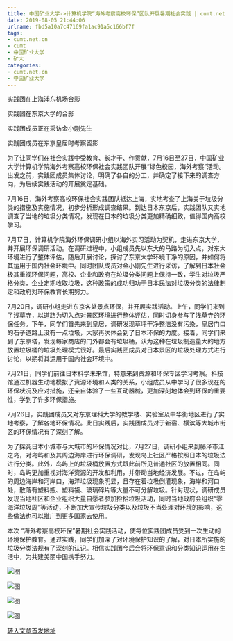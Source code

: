 ```yaml
---
title: 中国矿业大学->计算机学院“海外考察高校环保”团队开展暑期社会实践 | cumt.net.cn
date: 2019-08-05 21:44:06
urlname: fbd5a10a7c47169fa1ac91a5c166bf7f
tags: 
- cumt.net.cn
- cumt
- 中国矿业大学
- 矿大
categories:
- cumt.net.cn
- 中国矿业大学
---
```



实践团在上海浦东机场合影

实践团在东京大学的合影

实践团成员正在采访金小刚先生

实践团成员在东京皇居时考察留影

为了让同学们在社会实践中受教育、长才干、作贡献，7月16日至27日，中国矿业大学计算机学院海外考察高校环保社会实践团队开展“绿色校园，海外考察”活动。出发之前，实践团成员集体讨论，明确了各自的分工，并确定了接下来的调查方向，为后续实践活动的开展奠定基础。

7月16日，海外考察高校环保社会实践团队抵达上海，实地考查了上海关于垃圾分类的措施及实施情况，初步分析形成调查结果。到达日本东京后，实践团队又实地调查了当地的垃圾分类情况，发现在日本的垃圾分类更加精确细致，值得国内高校学习。

7月17日，计算机学院海外环保调研小组以海外实习活动为契机，走进东京大学，并开展环保调研活动。在调研过程中，小组成员先以东大的马路为切入点，对东大环境进行了整体评估，随后开展讨论，探讨了东京大学环境干净的原因，并如何将其运用于国内社会环境中。同时团队成员对金小刚先生进行采访，了解到日本社会极其重视环保问题，高校、企业和政府在垃圾分类问题上保持一致，学生对垃圾严格分类，企业定期收取垃圾，这种政策的成功归功于日本民法对垃圾分类的法律制定和政府对环保教育长期努力。

7月20日，调研小组走进东京各处景点环保，并开展实践活动。上午，同学们来到了浅草寺，以道路为切入点对景区环境进行整体评估，同时切身参与了浅草寺的环保任务。下午，同学们首先来到皇居，调研发现草坪干净整洁没有污染，皇居门口的石子道路上没有一点垃圾，大家再次体会到了日本环保的力度。接着，同学们来到了东京塔，发现每家商店的门外都会有垃圾桶，认为这种在垃圾制造量大的地方放置垃圾桶的垃圾处理模式很好。最后实践团成员对日本景区的垃圾处理方式进行讨论，以期将其运用于国内社会环境中。

7月21日，同学们前往日本科学未来馆，特意来到资源和环保专区学习考察。科技馆通过机器生动地模拟了资源环境和人类的关系，小组成员从中学习了很多现在的环保状况及应对措施，还亲自体验了一些互动器械，更加深刻地体会到环保的重要性，学到了许多环保措施。

7月26日，实践团成员又对东京理科大学的教学楼、实验室及中华街地区进行了实地考察，了解各地环保情况。此日实践后，实践团成员对于新宿、横滨等大城市街区的环保情况有了深刻了解。

为了探究日本小城市与大城市的环保情况对比，7月27日，调研小组来到藤泽市江之岛，对岛屿和及其周边海岸进行环保调研，发现岛上社区严格按照日本的垃圾法进行分类。此外，岛屿上的垃圾桶放置方式跟此前所见普通社区的放置相同。同时，岛屿更加重视对海洋资源的开发和利用，并带动当地经济发展。不过，在岛屿的周边海岸和河岸口，海洋垃圾现象明显，且存在着垃圾倒灌现象，海岸和河口处，散落有塑料瓶、塑料袋、玻璃碎片等大量不可分解垃圾。针对现状，调研成员发现当地社区和企业组织大量自愿者参加捡拾垃圾活动，同时当地政府会组织“零海洋垃圾周”等活动，不断加大宣传垃圾分类以及垃圾不当处理对环境的影响，这些做法也可以推广到更多国家去使用。

本次 “海外考察高校环保”暑期社会实践活动，使每位实践团成员受到一次生动的环境保护教育。通过实践，同学们加深了对环境保护知识的了解，对日本所实施的垃圾分类法规有了深刻的认识。相信实践团今后会将环保意识和分类知识运用在生活中，为共建美丽中国携手努力。



![图](http://xwzx.cumt.edu.cn/_upload/article/images/45/37/7c1a016540bbaa8eb80b2cbc2645/668471f9-7ab2-431f-acaa-51f1121cc2a3.jpg)

![图](http://xwzx.cumt.edu.cn/_upload/article/images/45/37/7c1a016540bbaa8eb80b2cbc2645/a7567e3c-358c-43f0-a673-6bcfb70f5b88.jpg)

![图](http://xwzx.cumt.edu.cn/_upload/article/images/45/37/7c1a016540bbaa8eb80b2cbc2645/ada8a238-0cf6-48d2-ab34-35f50630681c.jpg)

![图](http://xwzx.cumt.edu.cn/_upload/article/images/45/37/7c1a016540bbaa8eb80b2cbc2645/7ff9c747-4184-4cf2-837f-f7c24e2d0d66.jpg)

[转入文章首发地址](http://xwzx.cumt.edu.cn/2a/55/c523a535125/page.htm)